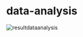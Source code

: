 # data-analysis
![resultdataanalysis](https://github.com/dishant-08/data-analysis/assets/60565337/9988de8c-b6f7-40d7-bc87-6c652bd65655)


